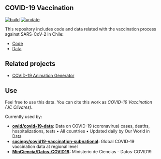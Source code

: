 
## COVID-19 Vaccination

[![build](https://github.com/juancri/covid19-vaccination/workflows/build/badge.svg)](https://github.com/juancri/covid19-vaccination/actions?query=workflow%3Abuild) [![update](https://github.com/juancri/covid19-vaccination/workflows/update/badge.svg)](https://github.com/juancri/covid19-vaccination/actions?query=workflow%3Aupdate)

This repository includes code and data related with the vaccination process against SARS-CoV-2 in Chile:

- [Code](./process)
- [Data](./output)

## Related projects

- [COVID-19 Animation Generator](https://github.com/juancri/covid19-animation-generator)

## Use

Feel free to use this data. You can cite this work as *COVID-19 Vaccination (JC Olivares)*.

Currently used by:

- **[owid/covid-19-data](https://github.com/owid/covid-19-data):** Data on COVID-19 (coronavirus) cases, deaths, hospitalizations, tests • All countries • Updated daily by Our World in Data
- **[sociepy/covid19-vaccination-subnational](https://github.com/sociepy/covid19-vaccination-subnational):** Global COVID-19 vaccination data at regional level
- **[MinCiencia/Datos-COVID19](https://github.com/MinCiencia/Datos-COVID19):** Ministerio de Ciencias - Datos-COVID19
